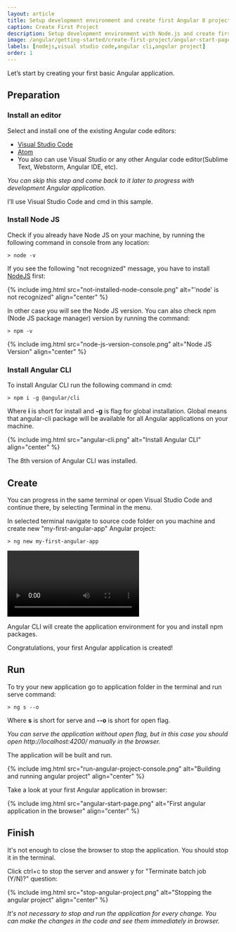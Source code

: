 ```yaml
---
layout: article
title: Setup development environment and create first Angular 8 project
caption: Create First Project
description: Setup development environment with Node.js and create first project using Angular 8 framework and Angular CLI in Visual Studio Code
image: /angular/getting-started/create-first-project/angular-start-page.png
labels: [nodejs,visual studio code,angular cli,angular project]
order: 1
---
```

Let’s start by creating your first basic Angular application.

## Preparation

### Install an editor

Select and install one of the existing Angular code editors:
* [Visual Studio Code](https://code.visualstudio.com/)
* [Atom](https://atom.io/)
* You also can use Visual Studio or any other Angular code editor(Sublime Text, Webstorm, Angular IDE, etc). 

*You can skip this step and come back to it later to progress with development Angular application.*

I’ll use Visual Studio Code and cmd in this sample.

### Install Node JS

Check if you already have Node JS on your machine, by running the following command in console from any location:

~~~
> node -v
~~~

If you see the following "not recognized" message, you have to install [NodeJS](https://nodejs.org/en/) first:

{% include img.html src="not-installed-node-console.png" alt="'node' is not recognized" align="center" %}

In other case you will see the Node JS version. You can also check npm (Node JS package manager) version by running the command:

~~~
> npm -v
~~~

{% include img.html src="node-js-version-console.png" alt="Node JS Version" align="center" %}

### Install Angular CLI

To install Angular CLI run the following command in cmd:

~~~
> npm i -g @angular/cli  
~~~

Where **i** is short for install and **-g** is flag for global installation. Global means that angular-cli package will be available for all Angular applications on your machine.

{% include img.html src="angular-cli.png" alt="Install Angular CLI" align="center" %}

The 8th version of Angular CLI was installed.

## Create

You can progress in the same terminal or open Visual Studio Code and continue there, by selecting Terminal in the menu.

In selected terminal navigate to source code folder on you machine and create new "my-first-angular-app" Angular project:

~~~
> ng new my-first-angular-app
~~~

<video controls>
  <source src=".\init-angular-app.mp4" width="350" type="video/mp4">Create new Angular Project
</video>

Angular CLI will create the application environment for you and install npm packages.

Congratulations, your first Angular application is created!

## Run

To try your new application go to application folder in the terminal and run serve command:

~~~
> ng s --o
~~~

Where **s** is short for serve and **--o** is short for open flag.

*You can serve the application without open flag, but in this case you should open http://localhost:4200/ manually in the browser.*

The application will be built and run.

{% include img.html src="run-angular-project-console.png" alt="Building and running angular project" align="center" %}

Take a look at your first Angular application in browser: 

{% include img.html src="angular-start-page.png" alt="First angular application in the browser" align="center" %}

## Finish

It's not enough to close the browser to stop the application. You should stop it in the terminal.

Click ctrl+c to stop the server and answer y for "Terminate batch job (Y/N)?" question:

{% include img.html src="stop-angular-project.png" alt="Stopping the angular project" align="center" %}

*It's not necessary to stop and run the application for every change. You can make the changes in the code and see them immediately in browser.*
